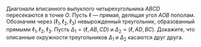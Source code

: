 Диагонали вписанного выпуклого четырехугольника $ABCD$ пересекаются в точке $O$. Пусть $\ell$ — прямая, делящая угол $AOB$ пополам. Обозначим через $(\ell_1,\ell_2,\ell_3)$ невырожденный треугольник, образованный прямыми $\ell_1,\ell_2,\ell_3$. Пусть $\Delta_1=(\ell,AB,CD)$ и $\Delta_2=(\ell,AD,BC)$. Докажите, что  описанные окружности треугольников $\Delta_1$ и $\Delta_2$ касаются друг друга.